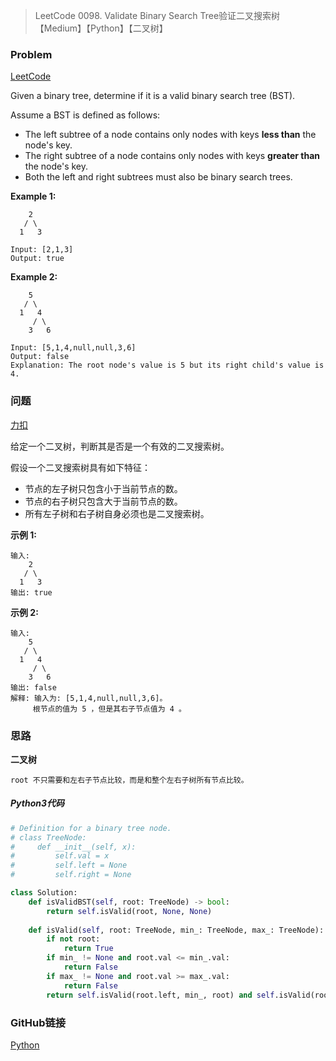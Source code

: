 > LeetCode 0098. Validate Binary Search Tree验证二叉搜索树【Medium】【Python】【二叉树】

### Problem

[LeetCode](https://leetcode.com/problems/validate-binary-search-tree/)

Given a binary tree, determine if it is a valid binary search tree (BST).

Assume a BST is defined as follows:

- The left subtree of a node contains only nodes with keys **less than** the node's key.
- The right subtree of a node contains only nodes with keys **greater than** the node's key.
- Both the left and right subtrees must also be binary search trees.

**Example 1:**

```
    2
   / \
  1   3

Input: [2,1,3]
Output: true
```

**Example 2:**

```
    5
   / \
  1   4
     / \
    3   6

Input: [5,1,4,null,null,3,6]
Output: false
Explanation: The root node's value is 5 but its right child's value is 4.
```

### 问题

[力扣](https://leetcode-cn.com/problems/validate-binary-search-tree/)

给定一个二叉树，判断其是否是一个有效的二叉搜索树。

假设一个二叉搜索树具有如下特征：

* 节点的左子树只包含小于当前节点的数。
* 节点的右子树只包含大于当前节点的数。
* 所有左子树和右子树自身必须也是二叉搜索树。

**示例 1:**

```
输入:
    2
   / \
  1   3
输出: true
```

**示例 2:**

```
输入:
    5
   / \
  1   4
     / \
    3   6
输出: false
解释: 输入为: [5,1,4,null,null,3,6]。
     根节点的值为 5 ，但是其右子节点值为 4 。
```

### 思路

**二叉树**

```
root 不只需要和左右子节点比较，而是和整个左右子树所有节点比较。
```

##### Python3代码

```python
# Definition for a binary tree node.
# class TreeNode:
#     def __init__(self, x):
#         self.val = x
#         self.left = None
#         self.right = None

class Solution:
    def isValidBST(self, root: TreeNode) -> bool:
        return self.isValid(root, None, None)
    
    def isValid(self, root: TreeNode, min_: TreeNode, max_: TreeNode):
        if not root:
            return True
        if min_ != None and root.val <= min_.val:
            return False
        if max_ != None and root.val >= max_.val:
            return False
        return self.isValid(root.left, min_, root) and self.isValid(root.right, root, max_)
```

### GitHub链接

[Python](https://github.com/Wonz5130/LeetCode-Solutions/blob/master/solutions/0098-Validate-Binary-Search-Tree/0098.py)